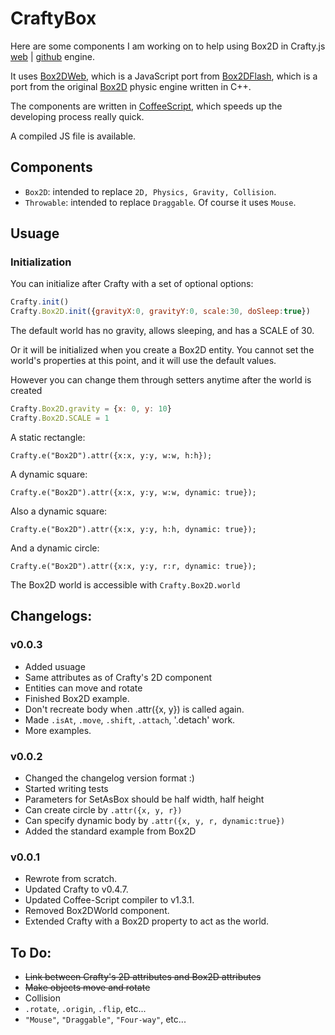 # CraftyBox 

Here are some components I am working on to help using Box2D in Crafty.js [web](http://craftyjs.com/) | [github](https://github.com/craftyjs/Crafty) engine.

It uses [Box2DWeb](http://code.google.com/p/box2dweb/), which is a JavaScript port from [Box2DFlash](http://www.box2dflash.org), which is a port from the original [Box2D](http://www.gphysics.com/) physic engine written in C++.

The components are written in [CoffeeScript](http://jashkenas.github.com/coffee-script/), which speeds up the developing process really quick.

A compiled JS file is available.

## Components

* `Box2D`: intended to replace `2D, Physics, Gravity, Collision`.
* `Throwable`: intended to replace `Draggable`. Of course it uses `Mouse`.

## Usuage

### Initialization

You can initialize after Crafty with a set of optional options:

````javascript
Crafty.init()
Crafty.Box2D.init({gravityX:0, gravityY:0, scale:30, doSleep:true})
````

The default world has no gravity, allows sleeping, and has a SCALE of 30.

Or it will be initialized when you create a Box2D entity. You cannot set the world's properties at this point, and it will use the default values.

However you can change them through setters anytime after the world is created

````javascript
Crafty.Box2D.gravity = {x: 0, y: 10}
Crafty.Box2D.SCALE = 1
````

A static rectangle:

`Crafty.e("Box2D").attr({x:x, y:y, w:w, h:h});`

A dynamic square:

`Crafty.e("Box2D").attr({x:x, y:y, w:w, dynamic: true});`

Also a dynamic square:

`Crafty.e("Box2D").attr({x:x, y:y, h:h, dynamic: true});`

And a dynamic circle:

`Crafty.e("Box2D").attr({x:x, y:y, r:r, dynamic: true});`

The Box2D world is accessible with `Crafty.Box2D.world`

## Changelogs:

### v0.0.3

* Added usuage
* Same attributes as of Crafty's 2D component
* Entities can move and rotate
* Finished Box2D example.
* Don't recreate body when .attr({x, y}) is called again.
* Made `.isAt`, `.move`, `.shift`, `.attach`, '.detach' work.
* More examples.

### v0.0.2

* Changed the changelog version format :)
* Started writing tests
* Parameters for SetAsBox should be half width, half height
* Can create circle by `.attr({x, y, r})`
* Can specify dynamic body by `.attr({x, y, r, dynamic:true})`
* Added the standard example from Box2D

### v0.0.1

* Rewrote from scratch.
* Updated Crafty to v0.4.7.
* Updated Coffee-Script compiler to v1.3.1.
* Removed Box2DWorld component.
* Extended Crafty with a Box2D property to act as the world.

## To Do:

* <del>Link between Crafty's 2D attributes and Box2D attributes</del>
* <del>Make objects move and rotate</del>
* Collision
* `.rotate`, `.origin`, `.flip`, etc...
* `"Mouse"`, `"Draggable"`, `"Four-way"`, etc...